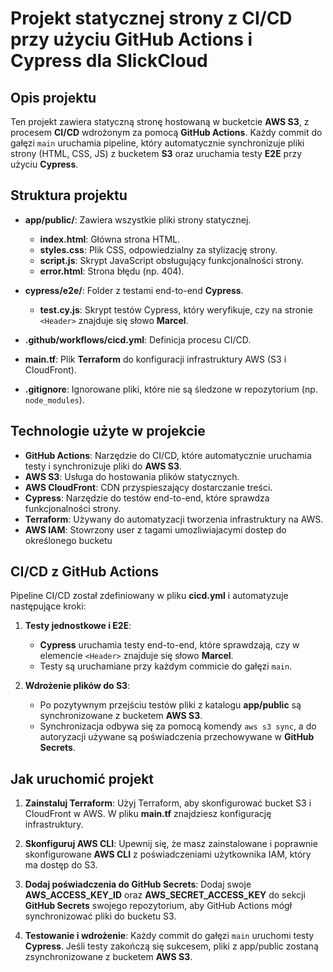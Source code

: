 # Projekt statycznej strony z CI/CD przy użyciu GitHub Actions i Cypress dla SlickCloud

## Opis projektu

Ten projekt zawiera statyczną stronę hostowaną w bucketcie **AWS S3**, z procesem **CI/CD** wdrożonym za pomocą **GitHub Actions**. Każdy commit do gałęzi `main` uruchamia pipeline, który automatycznie synchronizuje pliki strony (HTML, CSS, JS) z bucketem **S3** oraz uruchamia testy **E2E** przy użyciu **Cypress**.

## Struktura projektu

- **app/public/**: Zawiera wszystkie pliki strony statycznej.
  - **index.html**: Główna strona HTML.
  - **styles.css**: Plik CSS, odpowiedzialny za stylizację strony.
  - **script.js**: Skrypt JavaScript obsługujący funkcjonalności strony.
  - **error.html**: Strona błędu (np. 404).
- **cypress/e2e/**: Folder z testami end-to-end **Cypress**.

  - **test.cy.js**: Skrypt testów Cypress, który weryfikuje, czy na stronie `<Header>` znajduje się słowo **Marcel**.

- **.github/workflows/cicd.yml**: Definicja procesu CI/CD.
- **main.tf**: Plik **Terraform** do konfiguracji infrastruktury AWS (S3 i CloudFront).

- **.gitignore**: Ignorowane pliki, które nie są śledzone w repozytorium (np. `node_modules`).

## Technologie użyte w projekcie

- **GitHub Actions**: Narzędzie do CI/CD, które automatycznie uruchamia testy i synchronizuje pliki do **AWS S3**.
- **AWS S3**: Usługa do hostowania plików statycznych.
- **AWS CloudFront**: CDN przyspieszający dostarczanie treści.
- **Cypress**: Narzędzie do testów end-to-end, które sprawdza funkcjonalności strony.
- **Terraform**: Używany do automatyzacji tworzenia infrastruktury na AWS.
- **AWS IAM**: Stowrzony user z tagami umozliwiajacymi dostep do określonego bucketu

## CI/CD z GitHub Actions

Pipeline CI/CD został zdefiniowany w pliku **cicd.yml** i automatyzuje następujące kroki:

1. **Testy jednostkowe i E2E**:

   - **Cypress** uruchamia testy end-to-end, które sprawdzają, czy w elemencie `<Header>` znajduje się słowo **Marcel**.
   - Testy są uruchamiane przy każdym commicie do gałęzi `main`.

2. **Wdrożenie plików do S3**:
   - Po pozytywnym przejściu testów pliki z katalogu **app/public** są synchronizowane z bucketem **AWS S3**.
   - Synchronizacja odbywa się za pomocą komendy `aws s3 sync`, a do autoryzacji używane są poświadczenia przechowywane w **GitHub Secrets**.

## Jak uruchomić projekt

1. **Zainstaluj Terraform**:
   Użyj Terraform, aby skonfigurować bucket S3 i CloudFront w AWS. W pliku **main.tf** znajdziesz konfigurację infrastruktury.
2. **Skonfiguruj AWS CLI**:
   Upewnij się, że masz zainstalowane i poprawnie skonfigurowane **AWS CLI** z poświadczeniami użytkownika IAM, który ma dostęp do S3.

3. **Dodaj poświadczenia do GitHub Secrets**:
   Dodaj swoje **AWS_ACCESS_KEY_ID** oraz **AWS_SECRET_ACCESS_KEY** do sekcji **GitHub Secrets** swojego repozytorium, aby GitHub Actions mógł synchronizować pliki do bucketu S3.

4. **Testowanie i wdrożenie**:
   Każdy commit do gałęzi `main` uruchomi testy **Cypress**. Jeśli testy zakończą się sukcesem, pliki z app/public zostaną zsynchronizowane z bucketem **AWS S3**.
